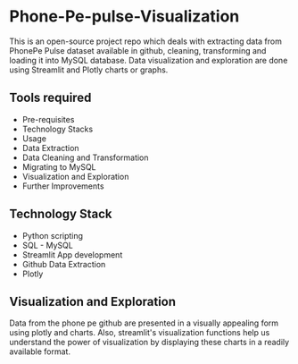 # Phone-Pe-pulse-Visualization
This is an open-source project repo which deals with extracting data from PhonePe Pulse dataset available in github, cleaning, transforming and loading it into MySQL database. Data visualization and exploration are done using Streamlit and Plotly charts or graphs.

## Tools required
 - Pre-requisites
 - Technology Stacks
 - Usage
 - Data Extraction
 - Data Cleaning and Transformation
 - Migrating to MySQL
 - Visualization and Exploration
 - Further Improvements

## Technology Stack
- Python scripting
- SQL - MySQL
- Streamlit App development
- Github Data Extraction
- Plotly

## Visualization and Exploration
Data from the phone pe github are presented in a visually appealing form using plotly and charts.
Also, streamlit's visualization functions help us understand the power of visualization by displaying these charts in a readily available format.
